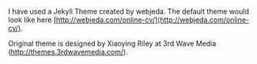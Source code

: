 I have used a Jekyll Theme created by webjeda. The default theme would look like here [http://webjeda.com/online-cv/](http://webjeda.com/online-cv/).

Original theme is designed by Xiaoying Riley at 3rd Wave Media (http://themes.3rdwavemedia.com/).



